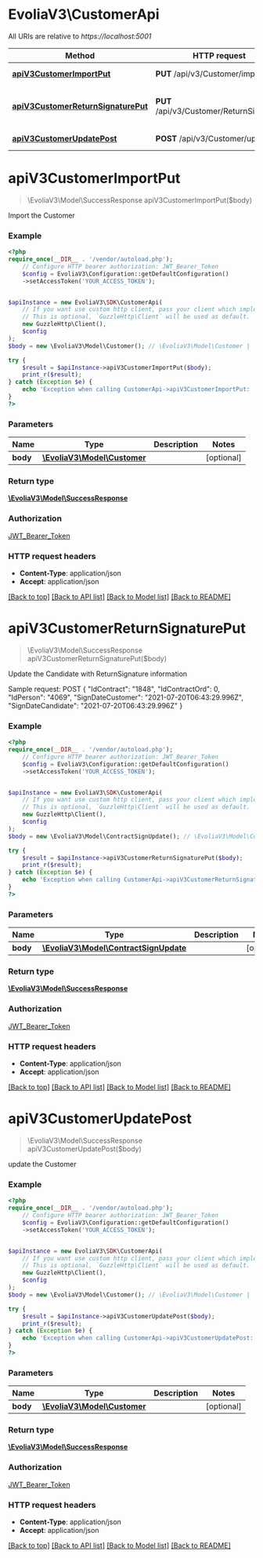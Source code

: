 # EvoliaV3\CustomerApi

All URIs are relative to *https://localhost:5001*

Method | HTTP request | Description
------------- | ------------- | -------------
[**apiV3CustomerImportPut**](CustomerApi.md#apiv3customerimportput) | **PUT** /api/v3/Customer/import | Import the Customer
[**apiV3CustomerReturnSignaturePut**](CustomerApi.md#apiv3customerreturnsignatureput) | **PUT** /api/v3/Customer/ReturnSignature | Update the Candidate with ReturnSignature information
[**apiV3CustomerUpdatePost**](CustomerApi.md#apiv3customerupdatepost) | **POST** /api/v3/Customer/update | update the Customer

# **apiV3CustomerImportPut**
> \EvoliaV3\Model\SuccessResponse apiV3CustomerImportPut($body)

Import the Customer

### Example
```php
<?php
require_once(__DIR__ . '/vendor/autoload.php');
    // Configure HTTP bearer authorization: JWT_Bearer_Token
    $config = EvoliaV3\Configuration::getDefaultConfiguration()
    ->setAccessToken('YOUR_ACCESS_TOKEN');


$apiInstance = new EvoliaV3\SDK\CustomerApi(
    // If you want use custom http client, pass your client which implements `GuzzleHttp\ClientInterface`.
    // This is optional, `GuzzleHttp\Client` will be used as default.
    new GuzzleHttp\Client(),
    $config
);
$body = new \EvoliaV3\Model\Customer(); // \EvoliaV3\Model\Customer | 

try {
    $result = $apiInstance->apiV3CustomerImportPut($body);
    print_r($result);
} catch (Exception $e) {
    echo 'Exception when calling CustomerApi->apiV3CustomerImportPut: ', $e->getMessage(), PHP_EOL;
}
?>
```

### Parameters

Name | Type | Description  | Notes
------------- | ------------- | ------------- | -------------
 **body** | [**\EvoliaV3\Model\Customer**](../Model/Customer.md)|  | [optional]

### Return type

[**\EvoliaV3\Model\SuccessResponse**](../Model/SuccessResponse.md)

### Authorization

[JWT_Bearer_Token](../../README.md#JWT_Bearer_Token)

### HTTP request headers

 - **Content-Type**: application/json
 - **Accept**: application/json

[[Back to top]](#) [[Back to API list]](../../README.md#documentation-for-api-endpoints) [[Back to Model list]](../../README.md#documentation-for-models) [[Back to README]](../../README.md)

# **apiV3CustomerReturnSignaturePut**
> \EvoliaV3\Model\SuccessResponse apiV3CustomerReturnSignaturePut($body)

Update the Candidate with ReturnSignature information

Sample request:  POST {  \"IdContract\": \"1848\",  \"IdContractOrd\": 0,  \"IdPerson\": \"4069\",  \"SignDateCustomer\": \"2021-07-20T06:43:29.996Z\",  \"SignDateCandidate\": \"2021-07-20T06:43:29.996Z\"  }

### Example
```php
<?php
require_once(__DIR__ . '/vendor/autoload.php');
    // Configure HTTP bearer authorization: JWT_Bearer_Token
    $config = EvoliaV3\Configuration::getDefaultConfiguration()
    ->setAccessToken('YOUR_ACCESS_TOKEN');


$apiInstance = new EvoliaV3\SDK\CustomerApi(
    // If you want use custom http client, pass your client which implements `GuzzleHttp\ClientInterface`.
    // This is optional, `GuzzleHttp\Client` will be used as default.
    new GuzzleHttp\Client(),
    $config
);
$body = new \EvoliaV3\Model\ContractSignUpdate(); // \EvoliaV3\Model\ContractSignUpdate | 

try {
    $result = $apiInstance->apiV3CustomerReturnSignaturePut($body);
    print_r($result);
} catch (Exception $e) {
    echo 'Exception when calling CustomerApi->apiV3CustomerReturnSignaturePut: ', $e->getMessage(), PHP_EOL;
}
?>
```

### Parameters

Name | Type | Description  | Notes
------------- | ------------- | ------------- | -------------
 **body** | [**\EvoliaV3\Model\ContractSignUpdate**](../Model/ContractSignUpdate.md)|  | [optional]

### Return type

[**\EvoliaV3\Model\SuccessResponse**](../Model/SuccessResponse.md)

### Authorization

[JWT_Bearer_Token](../../README.md#JWT_Bearer_Token)

### HTTP request headers

 - **Content-Type**: application/json
 - **Accept**: application/json

[[Back to top]](#) [[Back to API list]](../../README.md#documentation-for-api-endpoints) [[Back to Model list]](../../README.md#documentation-for-models) [[Back to README]](../../README.md)

# **apiV3CustomerUpdatePost**
> \EvoliaV3\Model\SuccessResponse apiV3CustomerUpdatePost($body)

update the Customer

### Example
```php
<?php
require_once(__DIR__ . '/vendor/autoload.php');
    // Configure HTTP bearer authorization: JWT_Bearer_Token
    $config = EvoliaV3\Configuration::getDefaultConfiguration()
    ->setAccessToken('YOUR_ACCESS_TOKEN');


$apiInstance = new EvoliaV3\SDK\CustomerApi(
    // If you want use custom http client, pass your client which implements `GuzzleHttp\ClientInterface`.
    // This is optional, `GuzzleHttp\Client` will be used as default.
    new GuzzleHttp\Client(),
    $config
);
$body = new \EvoliaV3\Model\Customer(); // \EvoliaV3\Model\Customer | 

try {
    $result = $apiInstance->apiV3CustomerUpdatePost($body);
    print_r($result);
} catch (Exception $e) {
    echo 'Exception when calling CustomerApi->apiV3CustomerUpdatePost: ', $e->getMessage(), PHP_EOL;
}
?>
```

### Parameters

Name | Type | Description  | Notes
------------- | ------------- | ------------- | -------------
 **body** | [**\EvoliaV3\Model\Customer**](../Model/Customer.md)|  | [optional]

### Return type

[**\EvoliaV3\Model\SuccessResponse**](../Model/SuccessResponse.md)

### Authorization

[JWT_Bearer_Token](../../README.md#JWT_Bearer_Token)

### HTTP request headers

 - **Content-Type**: application/json
 - **Accept**: application/json

[[Back to top]](#) [[Back to API list]](../../README.md#documentation-for-api-endpoints) [[Back to Model list]](../../README.md#documentation-for-models) [[Back to README]](../../README.md)

